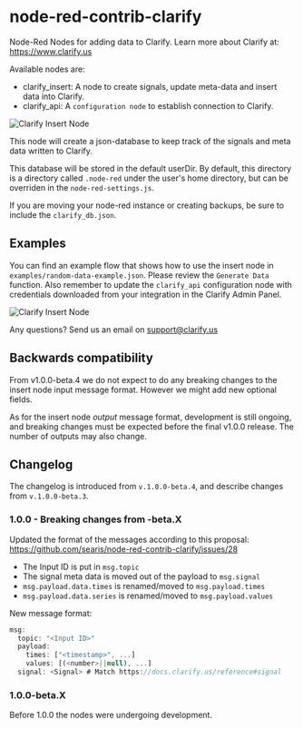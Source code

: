 # node-red-contrib-clarify

Node-Red Nodes for adding data to Clarify.
Learn more about Clarify at: https://www.clarify.us

Available nodes are:

- clarify_insert: A node to create signals, update meta-data and insert data into Clarify.
- clarify_api: A `configuration node` to establish connection to Clarify.

![Clarify Insert Node](https://github.com/searis/node-red-contrib-clarify/blob/master/examples/clarify-insert-node.png?raw=true)

This node will create a json-database to keep track of the signals and meta data written to Clarify.

This database will be stored in the default userDir. By default, this directory is a directory called `.node-red` under
the user's home directory, but can be overriden in the `node-red-settings.js`.

If you are moving your node-red instance or creating backups, be sure to include the `clarify_db.json`.

## Examples

You can find an example flow that shows how to use the insert node in `examples/random-data-example.json`. Please review the `Generate Data` function. Also remember to update the `clarify_api` configuration node with credentials downloaded from your integration in the Clarify Admin Panel.

![Clarify Insert Node](https://github.com/searis/node-red-contrib-clarify/blob/master/examples/random-data-example.png?raw=true)

Any questions? Send us an email on support@clarify.us

## Backwards compatibility

From v1.0.0-beta.4 we do not expect to do any breaking changes to the insert node input message format. However we might add new optional fields.

As for the insert node _output_ message format, development is still ongoing, and breaking changes must be expected before the final v1.0.0 release. The number of outputs may also change.

## Changelog

The changelog is introduced from `v.1.0.0-beta.4`, and describe changes from  `v.1.0.0-beta.3`.

### 1.0.0 - Breaking changes from -beta.X

Updated the format of the messages according to this proposal: https://github.com/searis/node-red-contrib-clarify/issues/28

- The Input ID is put in `msg.topic`
- The signal meta data is moved out of the payload to `msg.signal`
- `msg.payload.data.times` is renamed/moved to `msg.payload.times`
- `msg.payload.data.series` is renamed/moved to `msg.payload.values`

New message format:
```js
msg:
  topic: "<Input ID>"
  payload:
    times: ["<timestamp>", ...]
    values: [(<number>||null), ...]
  signal: <Signal> # Match https://docs.clarify.us/reference#signal
  ```

### 1.0.0-beta.X
Before 1.0.0 the nodes were undergoing development.

